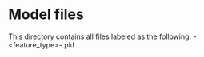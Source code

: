 
# Model files 

This directory contains all files labeled as the following: 
<model-name>-<feature_type>-<yyyy-mm-dd>.pkl 

